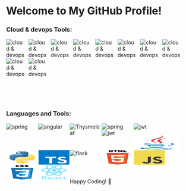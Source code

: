 # Welcome to My GitHub Profile!


<h3 align="left">Cloud & devops Tools:</h3>
<div align="left">
<img align="left" style="padding-right: 10px;" alt="cloud & devops" width="50px" src="https://cdn.jsdelivr.net/gh/devicons/devicon/icons/azure/azure-original-wordmark.svg" />
<img align="left" style="padding-right: 10px;" alt="cloud & devops" width="50px" src="https://cdn.jsdelivr.net/gh/devicons/devicon/icons/kubernetes/kubernetes-plain.svg" />
<!-- ... other icons ... -->
<img align="left" style="padding-right: 10px;" alt="cloud & devops" width="50px" src="https://cdn.jsdelivr.net/gh/devicons/devicon/icons/docker/docker-original-wordmark.svg" />
<img align="left" style="padding-right: 10px;" alt="cloud & devops" width="50px" src="https://cdn.jsdelivr.net/gh/devicons/devicon/icons/argocd/argocd-original-wordmark.svg" />
<img align="left" style="padding-right: 10px;" alt="cloud & devops" width="50px" src="https://cdn.jsdelivr.net/gh/devicons/devicon/icons/jenkins/jenkins-original.svg" />
<img align="left" style="padding-right: 10px;" alt="cloud & devops" width="50px" src="https://cdn.jsdelivr.net/gh/devicons/devicon/icons/git/git-original-wordmark.svg" />
<img align="left" style="padding-right: 10px;" alt="cloud & devops" width="50px" src="https://cdn.jsdelivr.net/gh/devicons/devicon/icons/prometheus/prometheus-original-wordmark.svg" />
<img align="left" style="padding-right: 10px;" alt="cloud & devops" width="50px" src="https://cdn.jsdelivr.net/gh/devicons/devicon/icons/grafana/grafana-original-wordmark.svg" />
<img align="left" style="padding-right: 10px;" alt="cloud & devops" width="50px" src="https://cdn.jsdelivr.net/gh/devicons/devicon/icons/jira/jira-original-wordmark.svg" />
<img align="left" style="padding-right: 10px;" alt="cloud & devops" width="50px" src="https://cdn.jsdelivr.net/gh/devicons/devicon/icons/linux/linux-original.svg" />

<!-- ... other icons ... -->

</div>  </br>
     


<br><br><br><br>
<br><br><br><br>

<h3 align="left">Languages and Tools:</h3>
<p align="left"> 

<!-- ... previous icons ... -->

<!-- More Technologies -->
<a href="https://spring.io/" target="_blank" rel="noreferrer"> 
    <img align="left" width="17%" src="https://www.vectorlogo.zone/logos/springio/springio-icon.svg" alt="spring" width="40" height="40" />
</a>

<a href="https://angular.io" target="_blank" rel="noreferrer"> 
    <img align="left" width="17%" src="https://angular.io/assets/images/logos/angular/angular.svg" alt="angular" width="40" height="40" />
</a>

<!-- ... other icons ... -->

<img align="left" width="17%" alt="Thysmeleaf" src="https://img.shields.io/badge/Thymeleaf-%23005C0F.svg?style=for-the-badge&logo=Thymeleaf" />

<img align="left"  width="17%" alt="spring"  src="https://img.shields.io/badge/spring-%236DB33F.svg?style=for-the-badge&logo=spring&logoColor=white" /> 

<img align="left" width="17%" alt="jwt" src="https://img.shields.io/badge/JWT-black?style=for-the-badge&logo=JSON%20web%20tokens" /> 

<img align="left" width="17%" alt="jwt" src="https://img.shields.io/badge/json%20web%20tokens-323330?style=for-the-badge&logo=json-web-tokens&logoColor=pink" />

</p>


<br>


<p align="left">

<a href="https://www.java.com/" target="_blank" rel="noreferrer">
    <img align="left" width="25%" src="https://raw.githubusercontent.com/devicons/devicon/master/icons/java/java-original.svg" alt="java" width="40" height="40" />
</a>

<a  href="https://www.python.org/" target="_blank" rel="noreferrer">
    <img align="left" width="17%" src="https://raw.githubusercontent.com/devicons/devicon/master/icons/python/python-original.svg" alt="python" width="40" height="40" />
</a>

<a href="https://www.typescriptlang.org/" target="_blank" rel="noreferrer">
    <img align="left" width="17%" src="https://raw.githubusercontent.com/devicons/devicon/master/icons/typescript/typescript-original.svg" alt="typescript" width="40" height="40" />
</a>

<a href="https://flask.palletsprojects.com/" target="_blank" rel="noreferrer">
    <img align="left" width="17%" src="https://www.vectorlogo.zone/logos/pocoo_flask/pocoo_flask-icon.svg" alt="flask" width="40" height="40" />
</a>

<a href="https://www.w3.org/html/" target="_blank" rel="noreferrer">
    <img align="left" width="17%" src="https://raw.githubusercontent.com/devicons/devicon/master/icons/html5/html5-original-wordmark.svg" alt="html" width="40" height="40" />
</a>

<a href="https://developer.mozilla.org/en-US/docs/Web/JavaScript" target="_blank" rel="noreferrer">
    <img align="left" width="17%" src="https://raw.githubusercontent.com/devicons/devicon/master/icons/javascript/javascript-original.svg" alt="javascript" width="40" height="40" />
</a>

<a href="https://www.w3schools.com/css/" target="_blank" rel="noreferrer">
    <img align="left" width="17%" src="https://raw.githubusercontent.com/devicons/devicon/master/icons/css3/css3-original-wordmark.svg" alt="css" width="40" height="40" />
</a>

<a href="https://reactjs.org/" target="_blank" rel="noreferrer">
    <img align="left" width="17%" src="https://raw.githubusercontent.com/devicons/devicon/master/icons/react/react-original-wordmark.svg" alt="react" width="40" height="40" />
</a>

</p>
<br><br><br><br>

<br>
 <br>  


   


Happy Coding! 🚀

